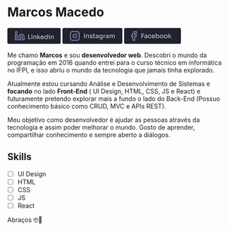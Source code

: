 # Marcos Macedo

[![Linkedin Badge](https://raw.githubusercontent.com/marcosmacedoo/marcosmacedoo/main/assets/link-linkedin.png)](https://www.linkedin.com/in/marcos-macedoo/) 
[![Instagram Badge](https://raw.githubusercontent.com/marcosmacedoo/marcosmacedoo/main/assets/link-instagram.png)](https://www.instagram.com/_marcosmacedoo/)
[![Instagram Badge](https://raw.githubusercontent.com/marcosmacedoo/marcosmacedoo/main/assets/link-facebook.png)](https://www.facebook.com/profile.php?id=100003243592507) 

<p>Me chamo <strong>Marcos</strong> e sou <strong>desenvolvedor web</strong>. Descobri o mundo da programação em 2016 quando entrei para o curso técnico em informática no IFPI, e isso abriu o mundo da tecnologia que jamais tinha explorado.</p>

<p>Atualmente estou cursando Análise e Desenvolvimento de Sistemas e <strong>focando</strong> no lado <strong>Front-End</strong> ( UI Design, HTML, CSS, JS e React) e futuramente pretendo explorar mais a fundo o lado do Back-End (Possuo conhecimento básico como CRUD, MVC e APIs REST).</p>

<p>Meu objetivo como desenvolvedor é ajudar as pessoas através da tecnologia e assim poder melhorar o mundo. Gosto de aprender, compartilhar conhecimento e sempre aberto a diálogos.</p>

## Skills

- [ ] UI Design
- [ ] HTML
- [ ] CSS
- [ ] JS
- [ ] React

Abraços 🤓🤘
